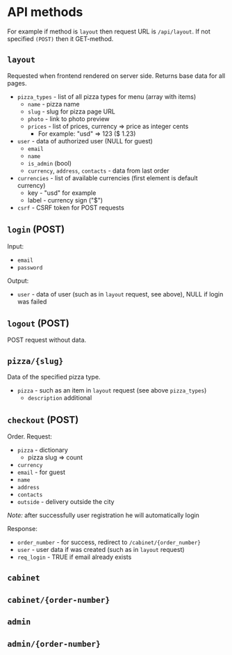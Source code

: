 # API methods

For example if method is `layout` then request URL is `/api/layout`.
If not specified `(POST)` then it GET-method. 

## `layout`

Requested when frontend rendered on server side.
Returns base data for all pages.

* `pizza_types` - list of all pizza types for menu (array with items)
    * `name` - pizza name
    * `slug` - slug for pizza page URL
    * `photo` - link to photo preview
    * `prices` - list of prices, currency => price as integer cents
        * For example: "usd" => 123 ($ 1.23)
* `user` - data of authorized user (NULL for guest)
    * `email`
    * `name`
    * `is_admin` (bool)
    * `currency`, `address`, `contacts` - data from last order
* `currencies` - list of available currencies (first element is default currency)
    * key - "usd" for example
    * label - currency sign ("$")
* `csrf` - CSRF token for POST requests

## `login` (POST)

Input:

* `email`
* `password`

Output:

* `user` - data of user (such as in `layout` request, see above), NULL if login was failed

## `logout` (POST)

POST request without data.

## `pizza/{slug}`

Data of the specified pizza type.

* `pizza` -  such as an item in `layout` request (see above `pizza_types`)
    * `description` additional

## `checkout` (POST)

Order. Request:

* `pizza` - dictionary
    * pizza slug => count
* `currency`
* `email` - for guest
* `name`
* `address`
* `contacts`
* `outside` - delivery outside the city

*Note:* after successfully user registration he will automatically login 

Response:

* `order_number` - for success, redirect to `/cabinet/{order_number}`
* `user` - user data if was created (such as in `layout` request)
* `req_login` - TRUE if email already exists 

## `cabinet`

## `cabinet/{order-number}`

## `admin`

## `admin/{order-number}`
